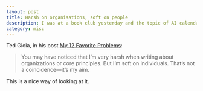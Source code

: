 ```yaml
---
layout: post
title: Harsh on organisations, soft on people
description: I was at a book club yesterday and the topic of AI calendar assistants came up. I feel vaguely cold towards them and couldn't articulate why, but here are some loose thoughts.
category: misc
---
```


Ted Gioia, in his post [My 12 Favorite Problems](https://www.honest-broker.com/p/my-12-favorite-problems):

> You may have noticed that I’m very harsh when writing about organizations or core principles. But I’m soft on individuals. That’s not a coincidence—it’s my aim.

This is a nice way of looking at it.
